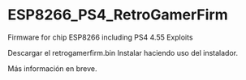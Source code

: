 # ESP8266_PS4_RetroGamerFirm
Firmware for chip ESP8266 including PS4 4.55 Exploits

Descargar el retrogamerfirm.bin
Instalar haciendo uso del instalador.

Más información en breve.
